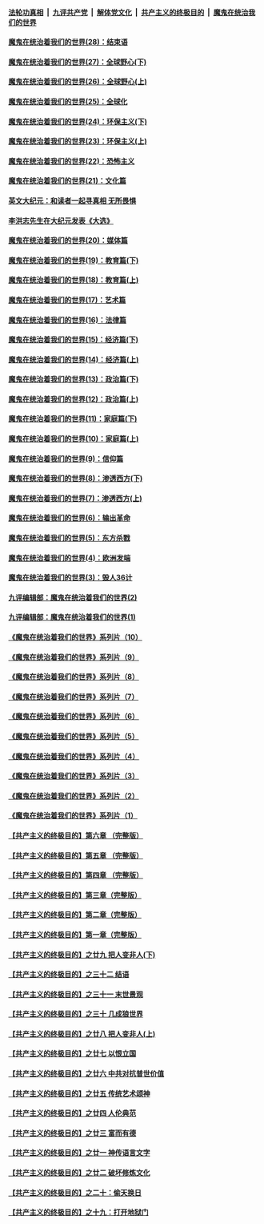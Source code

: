 

####  [法轮功真相](../../../../basic/blob/master/README.md?t=04221602) &nbsp;|&nbsp; [九评共产党](../../../../9ping.md/blob/master/README.md?t=04221602) &nbsp;|&nbsp; [解体党文化](../../../../jtdwh.md/blob/master/README.md?t=04221602)  &nbsp;|&nbsp; [共产主义的终极目的](../../../../gczydzjmd.md/blob/master/README.md?t=04221602) &nbsp;|&nbsp; [魔鬼在统治我们的世界](../../../../mgztzwmdsj.md/blob/master/README.md?t=04221602) 

#### [魔鬼在统治着我们的世界(28)：结束语](../pages/nsc422/n10936246.md?t=04221602) 

#### [魔鬼在统治着我们的世界(27)：全球野心(下)](../pages/nsc422/n10928319.md?t=04221602) 

#### [魔鬼在统治着我们的世界(26)：全球野心(上)](../pages/nsc422/n10900318.md?t=04221602) 

#### [魔鬼在统治着我们的世界(25)：全球化](../pages/nsc422/n10788205.md?t=04221602) 

#### [魔鬼在统治着我们的世界(24)：环保主义(下)](../pages/nsc422/n10695307.md?t=04221602) 

#### [魔鬼在统治着我们的世界(23)：环保主义(上)](../pages/nsc422/n10688613.md?t=04221602) 

#### [魔鬼在统治着我们的世界(22)：恐怖主义](../pages/nsc422/n10614727.md?t=04221602) 

#### [魔鬼在统治着我们的世界(21)：文化篇](../pages/nsc422/n10597706.md?t=04221602) 

#### [英文大纪元：和读者一起寻真相 无所畏惧](../pages/nsc422/n12542027.md?t=04221602) 

#### [李洪志先生在大纪元发表《大选》](../pages/nsc422/n12534746.md?t=04221602) 

#### [魔鬼在统治着我们的世界(20)：媒体篇](../pages/nsc422/n10586579.md?t=04221602) 

#### [魔鬼在统治着我们的世界(19)：教育篇(下)](../pages/nsc422/n10564808.md?t=04221602) 

#### [魔鬼在统治着我们的世界(18)：教育篇(上)](../pages/nsc422/n10526970.md?t=04221602) 

#### [魔鬼在统治着我们的世界(17)：艺术篇](../pages/nsc422/n10499093.md?t=04221602) 

#### [魔鬼在统治着我们的世界(16)：法律篇](../pages/nsc422/n10485969.md?t=04221602) 

#### [魔鬼在统治着我们的世界(15)：经济篇(下)](../pages/nsc422/n10469975.md?t=04221602) 

#### [魔鬼在统治着我们的世界(14)：经济篇(上)](../pages/nsc422/n10457370.md?t=04221602) 

#### [魔鬼在统治着我们的世界(13)：政治篇(下)](../pages/nsc422/n10448270.md?t=04221602) 

#### [魔鬼在统治着我们的世界(12)：政治篇(上)](../pages/nsc422/n10444576.md?t=04221602) 

#### [魔鬼在统治着我们的世界(11)：家庭篇(下)](../pages/nsc422/n10440961.md?t=04221602) 

#### [魔鬼在统治着我们的世界(10)：家庭篇(上)](../pages/nsc422/n10435448.md?t=04221602) 

#### [魔鬼在统治着我们的世界(9)：信仰篇](../pages/nsc422/n10432159.md?t=04221602) 

#### [魔鬼在统治着我们的世界(8)：渗透西方(下)](../pages/nsc422/n10429603.md?t=04221602) 

#### [魔鬼在统治着我们的世界(7)：渗透西方(上)](../pages/nsc422/n10426013.md?t=04221602) 

#### [魔鬼在统治着我们的世界(6)：输出革命](../pages/nsc422/n10421536.md?t=04221602) 

#### [魔鬼在统治着我们的世界(5)：东方杀戮](../pages/nsc422/n10417707.md?t=04221602) 

#### [魔鬼在统治着我们的世界(4)：欧洲发端](../pages/nsc422/n10414890.md?t=04221602) 

#### [魔鬼在统治着我们的世界(3)：毁人36计](../pages/nsc422/n10411583.md?t=04221602) 

#### [九评编辑部：魔鬼在统治着我们的世界(2)](../pages/nsc422/n10410036.md?t=04221602) 

#### [九评编辑部：魔鬼在统治着我们的世界(1)](../pages/nsc422/n10406825.md?t=04221602) 

#### [《魔鬼在统治着我们的世界》系列片（10）](../pages/nsc422/n12292670.md?t=04221602) 

#### [《魔鬼在统治着我们的世界》系列片（9）](../pages/nsc422/n12290859.md?t=04221602) 

#### [《魔鬼在统治着我们的世界》系列片（8）](../pages/nsc422/n12287445.md?t=04221602) 

#### [《魔鬼在统治着我们的世界》系列片（7）](../pages/nsc422/n12283425.md?t=04221602) 

#### [《魔鬼在统治着我们的世界》系列片（6）](../pages/nsc422/n12282314.md?t=04221602) 

#### [《魔鬼在统治着我们的世界》系列片（5）](../pages/nsc422/n12281419.md?t=04221602) 

#### [《魔鬼在统治着我们的世界》系列片（4）](../pages/nsc422/n12274024.md?t=04221602) 

#### [《魔鬼在统治着我们的世界》系列片（3）](../pages/nsc422/n12271322.md?t=04221602) 

#### [《魔鬼在统治着我们的世界》系列片（2）](../pages/nsc422/n12269049.md?t=04221602) 

#### [《魔鬼在统治着我们的世界》系列片（1）](../pages/nsc422/n12267575.md?t=04221602) 

#### [【共产主义的终极目的】第六章 （完整版）](../pages/nsc422/n11428913.md?t=04221602) 

#### [【共产主义的终极目的】第五章 （完整版）](../pages/nsc422/n11428912.md?t=04221602) 

#### [【共产主义的终极目的】第四章 （完整版）](../pages/nsc422/n11428907.md?t=04221602) 

#### [【共产主义的终极目的】第三章（完整版）](../pages/nsc422/n11428848.md?t=04221602) 

#### [【共产主义的终极目的】第二章（完整版）](../pages/nsc422/n11428831.md?t=04221602) 

#### [【共产主义的终极目的】第一章（完整版）](../pages/nsc422/n11417651.md?t=04221602) 

#### [【共产主义的终极目的】之廿九 把人变非人(下)](../pages/nsc422/n11344140.md?t=04221602) 

#### [【共产主义的终极目的】之三十二 结语](../pages/nsc422/n11360535.md?t=04221602) 

#### [【共产主义的终极目的】之三十一 末世景观](../pages/nsc422/n11351129.md?t=04221602) 

#### [【共产主义的终极目的】之三十 几成狼世界](../pages/nsc422/n11348280.md?t=04221602) 

#### [【共产主义的终极目的】之廿八 把人变非人(上)](../pages/nsc422/n11340492.md?t=04221602) 

#### [【共产主义的终极目的】之廿七 以恨立国](../pages/nsc422/n11336944.md?t=04221602) 

#### [【共产主义的终极目的】之廿六 中共对抗普世价值](../pages/nsc422/n11324785.md?t=04221602) 

#### [【共产主义的终极目的】之廿五 传统艺术颂神](../pages/nsc422/n11296396.md?t=04221602) 

#### [【共产主义的终极目的】之廿四 人伦典范](../pages/nsc422/n11296397.md?t=04221602) 

#### [【共产主义的终极目的】之廿三 富而有德](../pages/nsc422/n11283598.md?t=04221602) 

#### [【共产主义的终极目的】之廿一 神传语言文字](../pages/nsc422/n11263265.md?t=04221602) 

#### [【共产主义的终极目的】之廿二 破坏修炼文化](../pages/nsc422/n11245728.md?t=04221602) 

#### [【共产主义的终极目的】之二十：偷天换日](../pages/nsc422/n11238846.md?t=04221602) 

#### [【共产主义的终极目的】之十九：打开地狱门](../pages/nsc422/n11206376.md?t=04221602) 

